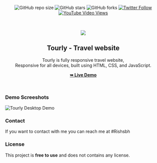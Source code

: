 <div align="center">
  
  ![GitHub repo size](https://img.shields.io/github/repo-size/codewithsadee/tourly)
  ![GitHub stars](https://img.shields.io/github/stars/codewithsadee/tourly?style=social)
  ![GitHub forks](https://img.shields.io/github/forks/codewithsadee/tourly?style=social)
[![Twitter Follow](https://img.shields.io/twitter/follow/codewithsadee_?style=social)](https://twitter.com/intent/follow?screen_name=codewithsadee_)
  [![YouTube Video Views](https://img.shields.io/youtube/views/FYFmQEpZywc?style=social)](https://youtu.be/FYFmQEpZywc)

  <br />
  <br />
  
  <img src="./readme-images/project-logo.png" />

  <h2 align="center">Tourly - Travel website</h2>

  Tourly is fully responsive travel website, <br />Responsive for all devices, built using HTML, CSS, and JavaScript.

  <a href="https://rishabh-travel.github.io/rishabh-travel/"><strong>➥ Live Demo</strong></a>

</div>

<br />

### Demo Screeshots

![Tourly Desktop Demo](./readme-images/desktop.png "Desktop Demo")



### Contact

If you want to contact with me you can reach me at #Rishsbh

### License

This project is **free to use** and does not contains any license.
